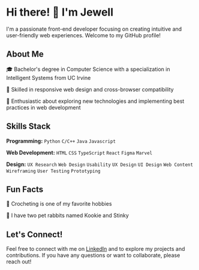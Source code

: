 # Hi there! 👋 I'm Jewell

I'm a passionate front-end developer focusing on creating intuitive and user-friendly web experiences. Welcome to my GitHub profile!

## About Me

🎓 Bachelor's degree in Computer Science with a specialization in Intelligent Systems from UC Irvine

🌟 Skilled in responsive web design and cross-browser compatibility

🚀 Enthusiastic about exploring new technologies and implementing best practices in web development

## Skills Stack

**Programming:** `Python` `C/C++` `Java` `Javascript`

**Web Development:** `HTML` `CSS` `TypeScript` `React` `Figma` `Marvel`

**Design:** `UX Research` `Web Design` `Usability` `UX Design` `UI Design` `Web Content` `Wireframing` `User Testing` `Prototyping`

## Fun Facts

🧶 Crocheting is one of my favorite hobbies

🐰 I have two pet rabbits named Kookie and Stinky
   
## Let's Connect!

Feel free to connect with me on [LinkedIn](https://www.linkedin.com/in/jewell-rhyan-debatian/) and to explore my projects and contributions. If you have any questions or want to collaborate, please reach out!

